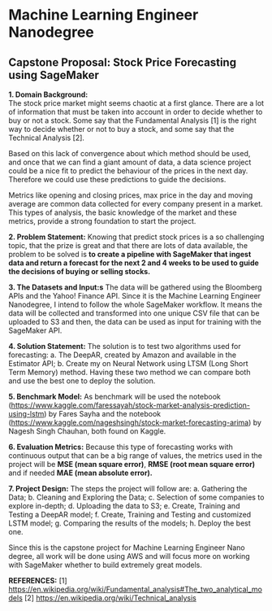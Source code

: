# Machine Learning Engineer Nanodegree

## Capstone Proposal: Stock Price Forecasting using SageMaker

**1. Domain Background:**  
The stock price market might seems chaotic at a first glance. There are a lot of information that must be taken into account in order to decide whether to buy or not a stock. Some say that the Fundamental Analysis [1] is the right way to decide whether or not to buy a stock, and some say that the Technical Analysis [2].  

Based on this lack of convergence about which method should be used, and once that we can find a giant amount of data, a data science project could be a nice fit to predict the behaviour of the prices in the next day. Therefore we could use these predictions to guide the decisions.  

Metrics like opening and closing prices, max price in the day and moving average are common data collected for every company present in a market. This types of analysis, the basic knowledge of the market and these metrics, provide a strong foundation to start the project.  

**2. Problem Statement:**
Knowing that predict stock prices is a so challenging topic, that the prize is great and that there are lots of data available, the problem to be solved is **to create a pipeline with SageMaker that ingest data and return a forecast for the next 2 and 4 weeks to be used to guide the decisions of buying or selling stocks.**  

**3. The Datasets and Input:s**
The data will be gathered using the Bloomberg APIs and the Yahoo! Finance API.
Since it is the Machine Learning Engineer Nanodegree, I intend to follow the whole SageMaker workflow. It means the data will be collected and transformed into one unique CSV file that can be uploaded to S3 and then, the data can be used as input for training with the SageMaker API.  

**4. Solution Statement:**
The solution is to test two algorithms used for forecasting:
    a. The DeepAR, created by Amazon and available in the Estimator API;
    b. Create my on Neural Network using LTSM (Long Short Term Memory) method.
Having these two method we can compare both and use the best one to deploy the solution.  

**5. Benchmark Model:**
As benchmark will be used the notebook (https://www.kaggle.com/faressayah/stock-market-analysis-prediction-using-lstm) by Fares Sayha and the notebook (https://www.kaggle.com/nageshsingh/stock-market-forecasting-arima) by Nagesh Singh Chauhan, both found on Kaggle.  

**6. Evaluation Metrics:**
Because this type of forecasting works with continuous output that can be a big range of values, the metrics used in the project will be **MSE (mean square error)**, **RMSE (root mean square error)** and if needed **MAE (mean absolute error).**

**7. Project Design:**
The steps the project will follow are:
    a. Gathering the Data;
    b. Cleaning and Exploring the Data;
    c. Selection of some companies to explore in-depth;
    d. Uploading the data to S3;
    e. Create, Training and Testing a DeepAR model;
    f. Create, Training and Testing and customized LSTM model;
    g. Comparing the results of the models;
    h. Deploy the best one.

Since this is the capstone project for Machine Learning Engineer Nano degree, all work will be done using AWS and will focus more on working with SageMaker whether to build extremely great models.


**REFERENCES:**
[1] https://en.wikipedia.org/wiki/Fundamental_analysis#The_two_analytical_models 
[2] https://en.wikipedia.org/wiki/Technical_analysis